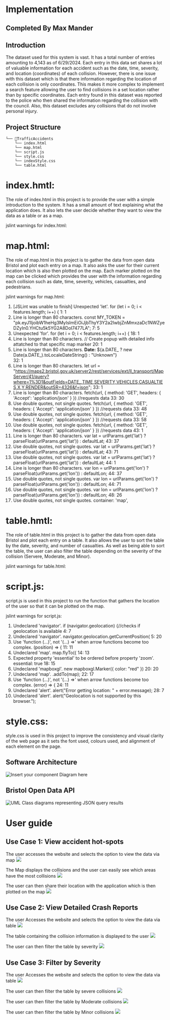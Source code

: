 # Implementation
## Completed By Max Mander

## Introduction
The dataset used for this system is vast. It has a total number of entries amounting to 4,143 as of 6/29/2024. Each entry in this data set shares a lot of valuable information for each accident such as the date, time, severity, and location (coordinates) of each collision. However, there is one issue with this dataset which is that there information regarding the location of each collision is only coordinates. This makes it more complex to implement a search feature allowing the user to find collisions in a set location rather than by specific coordinates. Each entry found in this dataset was reported to the police who then shared the information regarding the collision with the council. Also, this dataset excludes any collisions that do not involve personal injury.

## Project Structure

```
└── 📁TrafficAccidents
    └── index.html
    └── map.html
    └── script.js
    └── style.css
    └── indexStyle.css
    └── table.html
```

# index.hmtl:
The role of index.html in this project is to provide the user with a simple introduction to the system. It has a small amount of text explaining what the application does. It also lets the user decide whether they want to view the data as a table or as a map.

jslint warnings for index.html:


# map.html:
The role of map.html in this project is to gather the data from open data Bristol and plot each entry on a map. It also asks the user for their current location which is also then plotted on the map. Each marker plotted on the map can be clicked which provides the user with the information regarding each collision such as date, time, severity, vehicles, casualties, and pedestrians. 

jslint warnings for map.html:
1. [JSLint was unable to finish] Unexpected 'let'.
    for (let i = 0; i < features.length; i++) {
1: 1
2. Line is longer than 80 characters.
const MY_TOKEN = "pk.eyJ1IjoibW1heHg3MyIsImEiOiJjbThyY3Y2a2IwbjZnMmxzaDc1NWZyeDZyIn0.YHCtu5k5YG2A8DoI7477LA";
7: 5
3. Unexpected 'for'.
    for (let i = 0; i < features.length; i++) {
18: 1
4. Line is longer than 80 characters.
            // Create popup with detailed info attatched to that specific map marker
20: 1
5. Line is longer than 80 characters.
                <strong>Date:</strong> ${a.DATE_ ? new Date(a.DATE_).toLocaleDateString() : "Unknown"}<br>
32: 1
6. Line is longer than 80 characters.
        let url = "https://maps2.bristol.gov.uk/server2/rest/services/ext/ll_transport/MapServer/41/query?where=1%3D1&outFields=DATE_,TIME,SEVERITY,VEHICLES,CASUALTIES,X,Y,RENDER&outSR=4326&f=json";
33: 1
7. Line is longer than 80 characters.
        fetch(url, { method: 'GET', headers: { 'Accept': 'application/json' } }) //requests data
33: 30
8. Use double quotes, not single quotes.
        fetch(url, { method: 'GET', headers: { 'Accept': 'application/json' } }) //requests data
33: 48
9. Use double quotes, not single quotes.
        fetch(url, { method: 'GET', headers: { 'Accept': 'application/json' } }) //requests data
33: 58
10. Use double quotes, not single quotes.
        fetch(url, { method: 'GET', headers: { 'Accept': 'application/json' } }) //requests data
43: 1
11. Line is longer than 80 characters.
            var lat = urlParams.get('lat') ? parseFloat(urlParams.get('lat')) : defaultLat;
43: 37
12. Use double quotes, not single quotes.
            var lat = urlParams.get('lat') ? parseFloat(urlParams.get('lat')) : defaultLat;
43: 71
13. Use double quotes, not single quotes.
            var lat = urlParams.get('lat') ? parseFloat(urlParams.get('lat')) : defaultLat;
44: 1
14. Line is longer than 80 characters.
            var lon = urlParams.get('lon') ? parseFloat(urlParams.get('lon')) : defaultLon;
44: 37
15. Use double quotes, not single quotes.
            var lon = urlParams.get('lon') ? parseFloat(urlParams.get('lon')) : defaultLon;
44: 71
16. Use double quotes, not single quotes.
            var lon = urlParams.get('lon') ? parseFloat(urlParams.get('lon')) : defaultLon;
48: 26
17. Use double quotes, not single quotes.
              container: 'map',


# table.hmtl:
The role of table.html in this project is to gather the data from open data Bristol and plot each entry on a table. It also allows the user to sort the table by the date, severity, and number of casualties. As well as being able to sort the table, the user can also filter the table depending on the severity of the collision (Servere, Moderate, and Minor).

jslint warnings for table.html:

# script.js:
script.js is used in this project to run the function that gathers the location of the user so that it can be plotted on the map.

jslint warnings for script.js:

1. Undeclared 'navigator'.
    if (navigator.geolocation) {//checks if geolocation is available
4: 7
2. Undeclared 'navigator'.
      navigator.geolocation.getCurrentPosition(
5: 20
3. Use 'function (...)', not '(...) =>' when arrow functions become too complex.
        (position) => {
11: 11
4. Undeclared 'map'.
          map.flyTo({
14: 13
5. Expected property 'essential' to be ordered before property 'zoom'.
            essential: true
18: 15
6. Undeclared 'mapboxgl'.
          new mapboxgl.Marker({ color: "red" })
20: 20
7. Undeclared 'map'.
            .addTo(map);
22: 17
8. Use 'function (...)', not '(...) =>' when arrow functions become too complex.
        (error) => {
24: 11
9. Undeclared 'alert'.
          alert("Error getting location: " + error.message);
28: 7
10. Undeclared 'alert'.
      alert("Geolocation is not supported by this browser.");

# style.css:
style.css is used in this project to improve the consistency and visual clarity of the web page as it sets the font used, colours used, and alignment of each element on the page.


## Software Architecture
![Insert your component Diagram here](images/componentDiagram.png)

## Bristol Open Data API
![UML Class diagrams representing JSON query results](images/classDiagram.png)

# User guide

## Use Case 1: View accident hot-spots

The user accesses the website and selects the option to view the data via map
![](images/UC1.1.png)

The Map displays the collisions and the user can easily see which areas have the most collisions
![](images/UC1.2.png)

The user can then share their location with the application which is then plotted on the map
![](images/UC1.3.png)

## Use Case 2: View Detailed Crash Reports
The user Accesses the website and selects the option to view the data via table
![](images/UC2.1.png)

The table containing the collision information is displayed to the user
![](images/UC2.2.png)

The user can then filter the table by severity
![](images/UC2.3.png)

## Use Case 3: Filter by Severity
The user Accesses the website and selects the option to view the data via table
![](images/UC2.1.png)

The user can then filter the table by severe collisions
![](images/UC3.1.png)

The user can then filter the table by Moderate collisions
![](images/UC2.3.png)

The user can then filter the table by Minor collisions
![](images/UC3.2.png)


